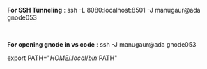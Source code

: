 **For SSH Tunneling** : ssh -L 8080:localhost:8501 -J manugaur@ada gnode053

<br>

**For opening gnode in vs code** : ssh -J manugaur@ada gnode053

export PATH="$HOME/.local/bin:$PATH"
